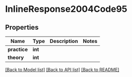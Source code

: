 # InlineResponse2004Code95

## Properties
Name | Type | Description | Notes
------------ | ------------- | ------------- | -------------
**practice** | **int** |  | 
**theory** | **int** |  | 

[[Back to Model list]](../../README.md#documentation-for-models) [[Back to API list]](../../README.md#documentation-for-api-endpoints) [[Back to README]](../../README.md)

